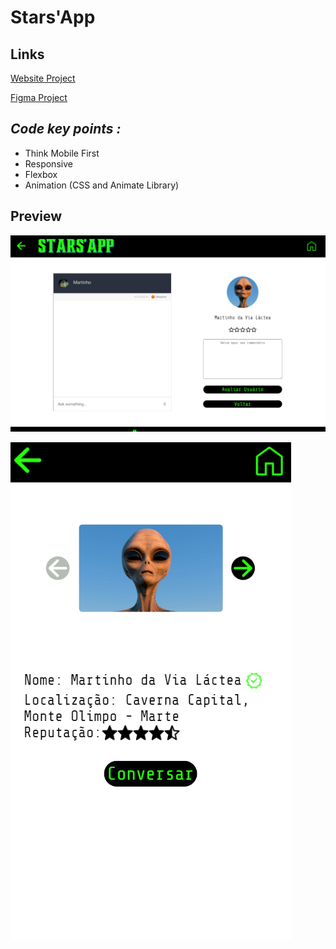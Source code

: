 # Stars'App

## Links

 [Website Project](https://analiapcamargo.github.io/StarsApp/)
 
 [Figma Project](https://www.figma.com/file/TpG09XX1ZzdYoHPDiJldy8/Stars'App?type=design&node-id=0%3A1&t=Su6OY1KbBsV0UGZU-1)

## *Code key points :*
* Think Mobile First
* Responsive 
* Flexbox
* Animation (CSS and Animate Library)

## Preview

![Preview](/assets/preview1.png "Demonstração")


![Preview](/assets/preview2.png "Demonstração")




